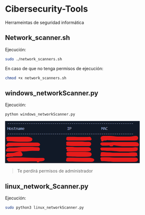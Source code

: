 # Cibersecurity-Tools
Herrameintas de seguridad informática

## Network_scanner.sh
Ejecución:
```bash
sudo ./network_scanners.sh
```
En caso de que no tenga permisos de ejecución:
```bash
chmod +x network_scanners.sh
```

## windows_networkScanner.py
Ejecución:
```bash
python windows_networkScanner.py
```
![alt text](output_networkScanners.py.png)
> Te perdirá permisos de administrador


## linux_network_Scanner.py
Ejecución:
```bash
sudo python3 linux_networkScanner.py
```
